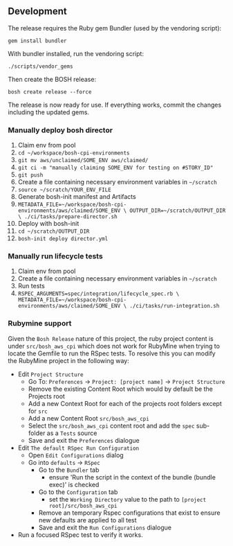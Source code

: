 ## Development

The release requires the Ruby gem Bundler (used by the vendoring script):

```
gem install bundler
```

With bundler installed, run the vendoring script:

```
./scripts/vendor_gems
```

Then create the BOSH release:

```
bosh create release --force
```

The release is now ready for use. If everything works, commit the changes including the updated gems.

### Manually deploy bosh director

1. Claim env from pool
  1. `cd ~/workspace/bosh-cpi-environments`
  1. `git mv aws/unclaimed/SOME_ENV aws/claimed/`
  1. `git ci -m "manually claiming SOME_ENV for testing on #STORY_ID"`
  1. `git push`
1. Create a file containing necessary environment variables in `~/scratch`
  1. `source ~/scratch/YOUR_ENV_FILE`
1. Generate bosh-init manifest and Artifacts
  1. `METADATA_FILE=~/workspace/bosh-cpi-environments/aws/claimed/SOME_ENV \
       OUTPUT_DIR=~/scratch/OUTPUT_DIR \
       ./ci/tasks/prepare-director.sh`
1. Deploy with bosh-init
  1. `cd ~/scratch/OUTPUT_DIR`
  1. `bosh-init deploy director.yml`

### Manually run lifecycle tests

1. Claim env from pool
1. Create a file containing necessary environment variables in `~/scratch`
1. Run tests
  1. `RSPEC_ARGUMENTS=spec/integration/lifecycle_spec.rb \
        METADATA_FILE=~/workspace/bosh-cpi-environments/aws/claimed/SOME_ENV \
        ./ci/tasks/run-integration.sh`

### Rubymine support

Given the `Bosh Release` nature of this project, the ruby project content is under `src/bosh_aws_cpi` which does not
work for RubyMine when trying to locate the Gemfile to run the RSpec tests.  To resolve this you can modify the
RubyMine project in the following way:

- Edit `Project Structure`
  - Go To: `Preferences` -> `Project: [project name]` -> `Project Structure`
  - Remove the existing Content Root which would by default be the Projects root
  - Add a new Context Root for each of the projects root folders except for `src`
  - Add a new Content Root `src/bosh_aws_cpi`
  - Select the `src/bosh_aws_cpi` content root and add the `spec` sub-folder as a `Tests` source
  - Save and exit the `Preferences` dialogue
- Edit `The default RSpec Run Configuration`
  - Open `Edit Configurations` dialog
  - Go into `defaults` -> `RSpec`
    - Go to the `Bundler` tab
      - ensure 'Run the script in the context of the bundle (bundle exec)' is checked
    - Go to the `Configuration` tab
      - set the `Working Directory` value to the path to `[project root]/src/bosh_aws_cpi`
    - Remove an temporary Rspec configurations that exist to ensure new defaults are applied to all test
    - Save and exit the `Run Configurations` dialogue
- Run a focused RSpec test to verify it works.
